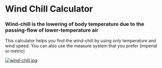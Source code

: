 # Wind Chill Calculator
### Wind-chill is the lowering of body temperature due to the passing-flow of lower-temperature air
This calculator helps you find the wind-chill by using only temperature and wind speed.
You can also use the measure system that you prefer (imperial or metric)

[![wind-chill.jpg](https://i.postimg.cc/FHYs10rK/wind-chill.jpg)](https://postimg.cc/75yyWGTv)
